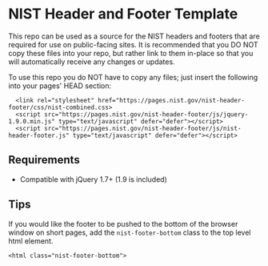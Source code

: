 # NIST Header and Footer Template

This repo can be used as a source for the NIST headers and footers that are required for use on public-facing sites.  It is recommended that you DO NOT copy these files into your repo, but rather link to them in-place so that you will automatically receive any changes or updates.

To use this repo you do NOT have to copy any files; just insert the following into your pages' HEAD section:

```
  <link rel="stylesheet" href="https://pages.nist.gov/nist-header-footer/css/nist-combined.css>
  <script src="https://pages.nist.gov/nist-header-footer/js/jquery-1.9.0.min.js" type="text/javascript" defer="defer"></script>
  <script src="https://pages.nist.gov/nist-header-footer/js/nist-header-footer.js" type="text/javascript" defer="defer"></script>
```

## Requirements
* Compatible with jQuery 1.7+ (1.9 is included)

## Tips
If you would like the footer to be pushed to the bottom of the browser window on short pages, add the `nist-footer-bottom` class to the top level html element.
```
<html class="nist-footer-bottom">
```
